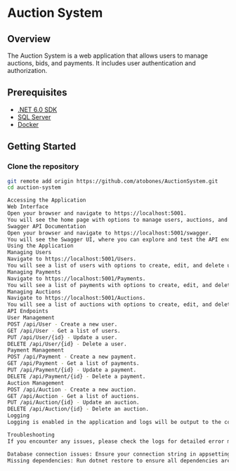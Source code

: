# Auction System

## Overview

The Auction System is a web application that allows users to manage auctions, bids, and payments. It includes user authentication and authorization.

## Prerequisites

- [.NET 6.0 SDK](https://dotnet.microsoft.com/download/dotnet/6.0)
- [SQL Server](https://www.microsoft.com/en-us/sql-server/sql-server-downloads)
- [Docker](https://www.docker.com/products/docker-desktop)

## Getting Started

### Clone the repository

```bash
git remote add origin https://github.com/atobones/AuctionSystem.git
cd auction-system

Accessing the Application
Web Interface
Open your browser and navigate to https://localhost:5001.
You will see the home page with options to manage users, auctions, and payments.
Swagger API Documentation
Open your browser and navigate to https://localhost:5001/swagger.
You will see the Swagger UI, where you can explore and test the API endpoints.
Using the Application
Managing Users
Navigate to https://localhost:5001/Users.
You will see a list of users with options to create, edit, and delete users.
Managing Payments
Navigate to https://localhost:5001/Payments.
You will see a list of payments with options to create, edit, and delete payments.
Managing Auctions
Navigate to https://localhost:5001/Auctions.
You will see a list of auctions with options to create, edit, and delete auctions.
API Endpoints
User Management
POST /api/User - Create a new user.
GET /api/User - Get a list of users.
PUT /api/User/{id} - Update a user.
DELETE /api/User/{id} - Delete a user.
Payment Management
POST /api/Payment - Create a new payment.
GET /api/Payment - Get a list of payments.
PUT /api/Payment/{id} - Update a payment.
DELETE /api/Payment/{id} - Delete a payment.
Auction Management
POST /api/Auction - Create a new auction.
GET /api/Auction - Get a list of auctions.
PUT /api/Auction/{id} - Update an auction.
DELETE /api/Auction/{id} - Delete an auction.
Logging
Logging is enabled in the application and logs will be output to the console. This helps in debugging issues during development and testing.

Troubleshooting
If you encounter any issues, please check the logs for detailed error messages. Common issues include:

Database connection issues: Ensure your connection string in appsettings.json is correct and the SQL Server instance is running.
Missing dependencies: Run dotnet restore to ensure all dependencies are installed.